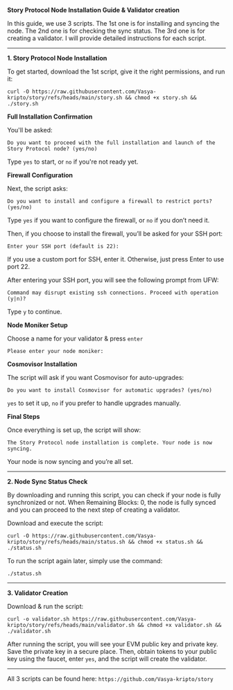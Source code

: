 **Story Protocol Node Installation Guide & Validator creation** 

In this guide, we use 3 scripts. The 1st one is for installing and syncing the node. The 2nd one is for checking the sync status. The 3rd one is for creating a validator. I will provide detailed instructions for each script.

---------------------------------------------------------------------------------------------------------------------------------------------------------------
**1. Story Protocol Node Installation**

To get started, download the 1st script, give it the right permissions, and run it:
```
curl -O https://raw.githubusercontent.com/Vasya-kripto/story/refs/heads/main/story.sh && chmod +x story.sh && ./story.sh
```
**Full Installation Confirmation** 
  
You'll be asked:
```
Do you want to proceed with the full installation and launch of the Story Protocol node? (yes/no)
```
Type `yes` to start, or `no` if you're not ready yet.

**Firewall Configuration**   

Next, the script asks:
```
Do you want to install and configure a firewall to restrict ports? (yes/no)
```
Type `yes` if you want to configure the firewall, or `no` if you don’t need it.   

Then, if you choose to install the firewall, you’ll be asked for your SSH port:
```
Enter your SSH port (default is 22):
```
If you use a custom port for SSH, enter it. Otherwise, just press Enter to use port 22. 

After entering your SSH port, you will see the following prompt from UFW:
```
Command may disrupt existing ssh connections. Proceed with operation (y|n)?
```    
Type `y` to continue.   

**Node Moniker Setup**   

Choose a name for your validator & press `enter`
```
Please enter your node moniker:
```

**Cosmovisor Installation**

The script will ask if you want Cosmovisor for auto-upgrades:
```
Do you want to install Cosmovisor for automatic upgrades? (yes/no)
```
`yes` to set it up, `no` if you prefer to handle upgrades manually.

**Final Steps**   

Once everything is set up, the script will show:
```
The Story Protocol node installation is complete. Your node is now syncing.
```
Your node is now syncing and you’re all set.

---------------------------------------------------------------------------------------------------------------------------------------

**2. Node Sync Status Check**   

By downloading and running this script, you can check if your node is fully synchronized or not. When Remaining Blocks: 0, the node is fully synced and you can proceed to the next step of creating a validator.

Download and execute the script:   
```
curl -O https://raw.githubusercontent.com/Vasya-kripto/story/refs/heads/main/status.sh && chmod +x status.sh && ./status.sh
```

To run the script again later, simply use the command:
```
./status.sh
```

--------------------------------------------------------------------------------------------------------------------------------------------

**3. Validator Creation**  

Download & run the script:
```
curl -o validator.sh https://raw.githubusercontent.com/Vasya-kripto/story/refs/heads/main/validator.sh && chmod +x validator.sh && ./validator.sh
```   

After running the script, you will see your EVM public key and private key. Save the private key in a secure place. Then, obtain tokens to your public key using the faucet, enter `yes`, and the script will create the validator.

-----------------------------------------------------------------------------------------------------------------------------------------------   

All 3 scripts can be found here: `https://github.com/Vasya-kripto/story`
